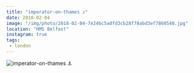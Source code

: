 ```yaml
---
title: "imperator-on-thames ⚓️"
date: 2018-02-04
image: "/img/photo/2018-02-04-7e246c5adfd3cb28f78abd3ef7860540.jpg"
location: "HMS Belfast"
instagram: true
tags:
 - london
---
```


![imperator-on-thames ⚓️](/img/photo/2018-02-04-7e246c5adfd3cb28f78abd3ef7860540.jpg)
